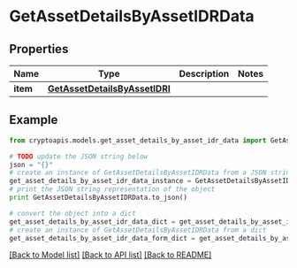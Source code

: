 # GetAssetDetailsByAssetIDRData


## Properties
Name | Type | Description | Notes
------------ | ------------- | ------------- | -------------
**item** | [**GetAssetDetailsByAssetIDRI**](GetAssetDetailsByAssetIDRI.md) |  | 

## Example

```python
from cryptoapis.models.get_asset_details_by_asset_idr_data import GetAssetDetailsByAssetIDRData

# TODO update the JSON string below
json = "{}"
# create an instance of GetAssetDetailsByAssetIDRData from a JSON string
get_asset_details_by_asset_idr_data_instance = GetAssetDetailsByAssetIDRData.from_json(json)
# print the JSON string representation of the object
print GetAssetDetailsByAssetIDRData.to_json()

# convert the object into a dict
get_asset_details_by_asset_idr_data_dict = get_asset_details_by_asset_idr_data_instance.to_dict()
# create an instance of GetAssetDetailsByAssetIDRData from a dict
get_asset_details_by_asset_idr_data_form_dict = get_asset_details_by_asset_idr_data.from_dict(get_asset_details_by_asset_idr_data_dict)
```
[[Back to Model list]](../README.md#documentation-for-models) [[Back to API list]](../README.md#documentation-for-api-endpoints) [[Back to README]](../README.md)


